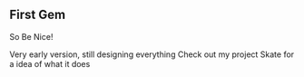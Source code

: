 ## First Gem
So Be Nice!

Very early version, still designing everything
Check out my project Skate for a idea of what it does
